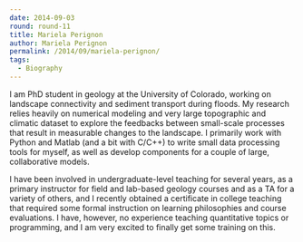 ```yaml
---
date: 2014-09-03
round: round-11
title: Mariela Perignon
author: Mariela Perignon
permalink: /2014/09/mariela-perignon/
tags:
  - Biography
---
```

I am PhD student in geology at the University of Colorado, working on landscape connectivity and sediment transport during floods. My research relies heavily on numerical modeling and very large topographic and climatic dataset to explore the feedbacks between small-scale processes that result in measurable changes to the landscape. I primarily work with Python and Matlab (and a bit with C/C++) to write small data processing tools for myself, as well as develop components for a couple of large, collaborative models. 

I have been involved in undergraduate-level teaching for several years, as a primary instructor for field and lab-based geology courses and as a TA for a variety of others, and I recently obtained a certificate in college teaching that required some formal instruction on learning philosophies and course evaluations. I have, however, no experience teaching quantitative topics or programming, and I am very excited to finally get some training on this.
